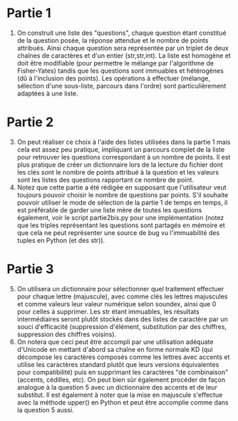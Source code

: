 # Partie 1

1. On construit une liste des "questions", chaque question étant constitué de la question posée, la réponse attendue et le nombre de points attribués. Ainsi chaque question sera représentée par un triplet de deux chaînes de caractères et d'un entier (str,str,int). La liste est homogène et doit être modifiable (pour permettre le mélange par l'algorithme de Fisher-Yates) tandis que les questions sont immuables et hétérogènes (dû à l'inclusion des points). Les opérations à effectuer (mélange, sélection d'une sous-liste, parcours dans l'ordre) sont particulièrement adaptées à une liste.

# Partie 2

3. On peut réaliser ce choix à l'aide des listes utilisées dans la partie 1 mais cela est assez peu pratique, impliquant un parcours complet de la liste pour retrouver les questions correspondant à un nombre de points. Il est plus pratique de créer un dictionnaire lors de la lecture du fichier dont les clés sont le nombre de points attribué à la question et les valeurs sont les listes des questions rapportant ce nombre de point.
4. Notez que cette partie a été rédigée en supposant que l'utilisateur veut toujours pouvoir choisir le nombre de questions par points. S'il souhaite pouvoir utiliser le mode de sélection de la partie 1 de temps en temps, il est préférable de garder une liste mère de toutes les questions également, voir le script partie2bis.py pour une implémentation (notez que les triples représentant les questions sont partagés en mémoire et que cela ne peut représenter une source de bug vu l'immuabilité des tuples en Python (et des str)). 

# Partie 3

5. On utilisera un dictionnaire pour sélectionner quel traitement effectuer pour chaque lettre (majuscule), avec comme clés les lettres majuscules et comme valeurs leur valeur numérique selon soundex, ainsi que 0 pour celles à supprimer. Les str étant immuables, les résultats intermédiaires seront plutôt stockés dans des listes de caractère par un souci d'efficacité (suppression d'élément, substitution par des chiffres, suppression des chiffres voisins).
6. On notera que ceci peut être accompli par une utilisation adéquate d'Unicode en mettant d'abord sa chaîne en forme normale KD (qui décompose les caractères composés comme les lettres avec accents et utilise les caractères standard plutôt que leurs versions équivalentes pour compatibilité) puis en supprimant les caractères "de combinaison" (accents, cédilles, etc). On peut bien sûr également procéder de façon analogue à la question 5 avec un dictionnaire des accents et de leur substitut. Il est également à noter que la mise en majuscule s'effectue avec la méthode upper() en Python et peut être accomplie comme dans la question 5 aussi.